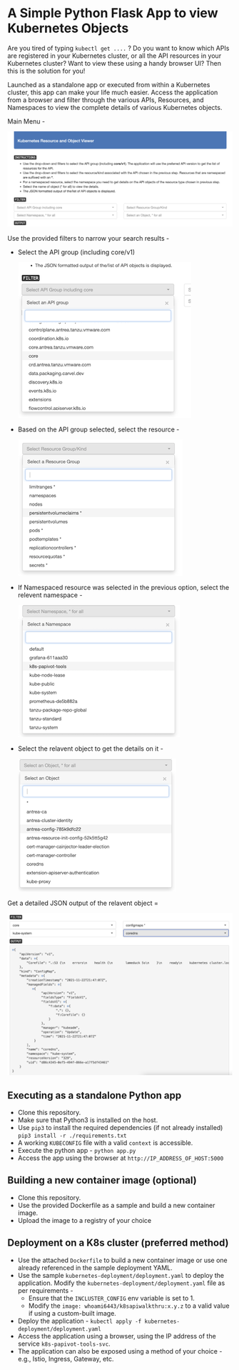 # A Simple Python Flask App to view Kubernetes Objects 

Are you tired of typing `kubectl get ....` ? Do you want to know which APIs are registered in your Kubernetes cluster, or all the API resources in your Kubernetes cluster? Want to view these using a handy browser UI? Then this is the solution for you!

Launched as a standalone app or executed from within a Kubernetes cluster, this app can make your life much easier. Access the application from a browser and filter through the various APIs, Resources, and Namespaces to view the complete details of various Kubernetes objects.


Main Menu - 

  ![](/images/main.png)

Use the provided filters to narrow your search results - 

- Select the API group (including core/v1)
  
  ![](/images/apigroup.png)

- Based on the API group selected, select the resource - 
  
  ![](images/resource.png)

- If Namespaced resource was selected in the previous option, select the relevent namespace -
  
  ![](images/namespace.png)

- Select the relavent object to get the details on it - 
  
  ![](images/object.png)

Get a detailed JSON output of the relavent object =
  
  ![](images/result.png)

## Executing as a standalone Python app

- Clone this repository.
- Make sure that Python3 is installed on the host.
- Use `pip3` to install the required dependencies (if not already installed) `pip3 install -r ./requirements.txt`
- A working `KUBECONFIG` file with a valid `context` is accessible.
- Execute the python app - `python app.py`
- Access the app using the browser at `http://IP_ADDRESS_OF_HOST:5000`

## Building a new container image (optional)

- Clone this repository.
- Use the provided Dockerfile as a sample and build a new container image. 
- Upload the image to a registry of your choice

## Deployment on a K8s cluster (preferred method) 

- Use the attached `Dockerfile` to build a new container image or use one already referenced in the sample deployment YAML.
- Use the sample `kubernetes-deployment/deployment.yaml` to deploy the application. Modify the `kubernetes-deployment/deployment.yaml` file as per requirements -
  - Ensure that the `INCLUSTER_CONFIG` env variable is set to 1. 
  - Modify the `image: whoami6443/k8sapiwalkthru:x.y.z` to a valid value if using a custom-built image. 
- Deploy the application - `kubectl apply -f kubernetes-deployment/deployment.yaml`
- Access the application using a browser, using the IP address of the service `k8s-papivot-tools-svc`. 
- The application can also be exposed using a method of your choice - e.g., Istio, Ingress, Gateway, etc. 
